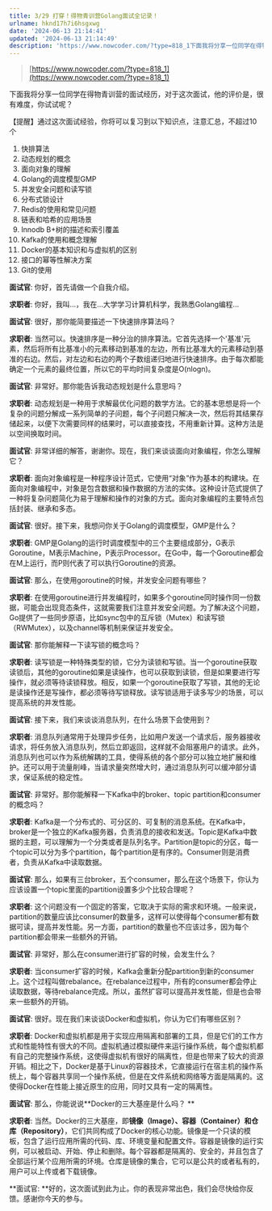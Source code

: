 ```yaml
---
title: 3/29 打穿！得物青训营Golang面试全记录！
urlname: hknd17h7i6hsgxwg
date: '2024-06-13 21:14:41'
updated: '2024-06-13 21:14:49'
description: 'https://www.nowcoder.com/?type=818_1下面我将分享一位同学在得物青训营的面试经历，对于这次面试，他的评价是，很有难度，你试试呢？【提醒】通过这次面试经验，你将可以复习到以下知识点，注意汇总，不超过10个快排算法动态规划的概念面向对象的理解Golang的调度模型...'
---
```

> [https://www.nowcoder.com/?type=818_1](https://www.nowcoder.com/?type=818_1)

下面我将分享一位同学在得物青训营的面试经历，对于这次面试，他的评价是，很有难度，你试试呢？

【提醒】通过这次面试经验，你将可以复习到以下知识点，注意汇总，不超过10个

1. 快排算法
2. 动态规划的概念
3. 面向对象的理解
4. Golang的调度模型GMP
5. 并发安全问题和读写锁
6. 分布式锁设计
7. Redis的使用和常见问题
8. 链表和哈希的应用场景
9. Innodb B+树的描述和索引覆盖
10. Kafka的使用和概念理解
11. Docker的基本知识和与虚拟机的区别
12. 接口的幂等性解决方案
13. Git的使用

**面试官**: 你好，首先请做一个自我介绍。

**求职者**: 你好，我叫...，我在...大学学习计算机科学，我熟悉Golang编程...

**面试官**: 很好，那你能简要描述一下快速排序算法吗？

**求职者**: 当然可以。快速排序是一种分治的排序算法。它首先选择一个'基准'元素，然后将所有比基准小的元素移动到基准的左边，所有比基准大的元素移动到基准的右边。然后，对左边和右边的两个子数组递归地进行快速排序。由于每次都能确定一个元素的最终位置，所以它的平均时间复杂度是O(nlogn)。

**面试官**: 非常好。那你能告诉我动态规划是什么意思吗？

**求职者**: 动态规划是一种用于求解最优化问题的数学方法。它的基本思想是将一个复杂的问题分解成一系列简单的子问题，每个子问题只解决一次，然后将其结果存储起来，以便下次需要同样的结果时，可以直接查找，不用重新计算。这种方法是以空间换取时间。

**面试官**: 非常详细的解答，谢谢你。现在，我们来谈谈面向对象编程，你怎么理解它？

**求职者**: 面向对象编程是一种程序设计范式，它使用“对象”作为基本的构建块。在面向对象编程中，对象是包含数据和操作数据的方法的实体。这种设计范式提供了一种将复杂问题简化为易于理解和操作的对象的方式。面向对象编程的主要特点包括封装、继承和多态。

**面试官**: 很好。接下来，我想问你关于Golang的调度模型，GMP是什么？

**求职者**: GMP是Golang的运行时调度模型中的三个主要组成部分，G表示Goroutine，M表示Machine，P表示Processor。在Go中，每一个Goroutine都会在M上运行，而P则代表了可以执行Goroutine的资源。

**面试官**: 那么，在使用goroutine的时候，并发安全问题有哪些？

**求职者**: 在使用goroutine进行并发编程时，如果多个goroutine同时操作同一份数据，可能会出现竞态条件，这就需要我们注意并发安全问题。为了解决这个问题，Go提供了一些同步原语，比如sync包中的互斥锁（Mutex）和读写锁（RWMutex），以及channel等机制来保证并发安全。

**面试官**: 那你能解释一下读写锁的概念吗？

**求职者**: 读写锁是一种特殊类型的锁，它分为读锁和写锁。当一个goroutine获取读锁后，其他的goroutine如果是读操作，也可以获取到读锁，但是如果要进行写操作，就必须等待读锁释放。相反，如果一个goroutine获取了写锁，其他的无论是读操作还是写操作，都必须等待写锁释放。读写锁适用于读多写少的场景，可以提高系统的并发性能。

**面试官**: 接下来，我们来谈谈消息队列，在什么场景下会使用到？ 

**求职者**: 消息队列通常用于处理异步任务，比如用户发送一个请求后，服务器接收请求，将任务放入消息队列，然后立即返回，这样就不会阻塞用户的请求。此外，消息队列也可以作为系统解耦的工具，使得系统的各个部分可以独立地扩展和维护。还可以用于流量削峰，当请求量突然增大时，通过消息队列可以缓冲部分请求，保证系统的稳定性。 

**面试官**: 非常好。那你能解释一下Kafka中的broker、topic partition和consumer的概念吗？ 

**求职者**: Kafka是一个分布式的、可分区的、可复制的消息系统。在Kafka中，broker是一个独立的Kafka服务器，负责消息的接收和发送。Topic是Kafka中数据的主题，可以理解为一个分类或者是队列名字。Partition是topic的分区，每一个topic可以分为多个partition，每个partition是有序的。Consumer则是消费者，负责从Kafka中读取数据。 

**面试官**: 那么，如果有三台broker，五个consumer，那么在这个场景下，你认为应该设置一个topic里面的partition设置多少个比较合理呢？ 

**求职者**: 这个问题没有一个固定的答案，它取决于实际的需求和环境。一般来说，partition的数量应该比consumer的数量多，这样可以使得每个consumer都有数据可读，提高并发性能。另一方面，partition的数量也不应该过多，因为每个partition都会带来一些额外的开销。 

**面试官**: 非常好，那么在consumer进行扩容的时候，会发生什么？ 

**求职者**: 当consumer扩容的时候，Kafka会重新分配partition到新的consumer上。这个过程叫做rebalance。在rebalance过程中，所有的consumer都会停止读取数据，等待rebalance完成。所以，虽然扩容可以提高并发性能，但是也会带来一些额外的开销。 

**面试官**: 很好。现在我们来谈谈Docker和虚拟机，你认为它们有哪些区别？ 

**求职者**: Docker和虚拟机都是用于实现应用隔离和部署的工具，但是它们的工作方式和性能特性有很大的不同。虚拟机通过模拟硬件来运行操作系统，每个虚拟机都有自己的完整操作系统，这使得虚拟机有很好的隔离性，但是也带来了较大的资源开销。相比之下，Docker是基于Linux的容器技术，它直接运行在宿主机的操作系统上，每个容器共享同一个操作系统，但是在文件系统和网络等方面是隔离的。这使得Docker在性能上接近原生的应用，同时又具有一定的隔离性。 

**面试官**: 那么，你能说说**Docker的三大基座是什么吗？ **

**求职者**: 当然。Docker的三大基座，即**镜像（Image）、容器（Container）和仓库（Repository）**，它们共同构成了Docker的核心功能。镜像是一个只读的模板，包含了运行应用所需的代码、库、环境变量和配置文件。容器是镜像的运行实例，可以被启动、开始、停止和删除。每个容器都是隔离的、安全的，并且包含了全部运行某个应用所需的环境。仓库是镜像的集合，它可以是公共的或者私有的，用户可以上传或者下载镜像。

**面试官: **好的，这次面试到此为止。你的表现非常出色，我们会尽快给你反馈。感谢你今天的参与。

